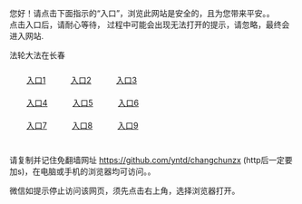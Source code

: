 您好！请点击下面指示的“入口”，浏览此网站是安全的，且为您带来平安。。 <br/>
点击入口后，请耐心等待， 过程中可能会出现无法打开的提示，请忽略，最终会进入网站. </br>

法轮大法在长春<br/>
<div style="padding:10px"><a style="margin:20px" target="_blank" href="https://d11w5lyq5t4o1y.cloudfront.net/2Qpsp?tqdrty" id="ccLink1" rel="nofollow">入口1</a> <a target="_blank" style="margin:20px" href="https://d2i6q5h5qejzzl.cloudfront.net/2Qpsp?pskovqib" id="ccLink2" rel="nofollow">入口2</a> <a style="margin:20px" target="_blank" href="https://d3jnwfztbvemwk.cloudfront.net/2Qpsp?rfmqs" id="ccLink3" rel="nofollow">入口3</a></div>

<div style="padding:10px" ><a style="margin:20px" target="_blank" href="https://d11w5lyq5t4o1y.cloudfront.net/2Qpsp?tqdrty" id="ccLink4" rel="nofollow">入口4</a> <a style="margin:20px" href="https://d2i6q5h5qejzzl.cloudfront.net/2Qpsp?pskovqib" target="_blank" id="ccLink5" rel="nofollow">入口5</a> <a style="margin:20px" href="https://d3jnwfztbvemwk.cloudfront.net/2Qpsp?rfmqs" target="_blank" id="ccLink6" rel="nofollow">入口6</a></div>

<div style="padding:10px"><a style="margin:20px" target="_blank" href="https://d11w5lyq5t4o1y.cloudfront.net/2Qpsp?tqdrty" id="ccLink7" rel="nofollow">入口7</a> <a style="margin:20px" href="https://d2i6q5h5qejzzl.cloudfront.net/2Qpsp?pskovqib" target="_blank" id="ccLink8" rel="nofollow">入口8</a> <a style="margin:20px" target="_blank" href="https://d3jnwfztbvemwk.cloudfront.net/2Qpsp?rfmqs" id="ccLink9" rel="nofollow">入口9</a></div>

<br/>



请复制并记住免翻墙网址 https://github.com/yntd/changchunzx (http后一定要加s)，在电脑或手机的浏览器均可访问。。<br/>

微信如提示停止访问该网页，须先点击右上角，选择浏览器打开。
